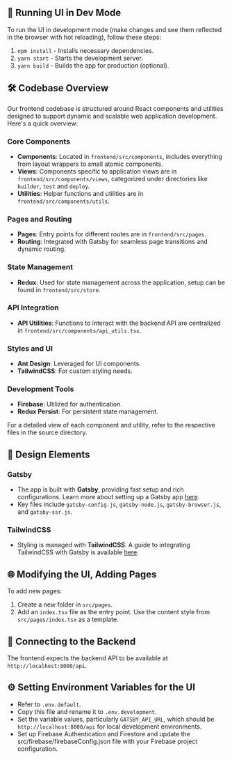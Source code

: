 ## 🚀 Running UI in Dev Mode

To run the UI in development mode (make changes and see them reflected in the browser with hot reloading), follow these steps:

1. `npm install` - Installs necessary dependencies.
2. `yarn start` - Starts the development server.
3. `yarn build` - Builds the app for production (optional).

## 🛠️ Codebase Overview

Our frontend codebase is structured around React components and utilities designed to support dynamic and scalable web application development. Here's a quick overview:

### Core Components
- **Components**: Located in `frontend/src/components`, includes everything from layout wrappers to small atomic components.
- **Views**: Components specific to application views are in `frontend/src/components/views`, categorized under directories like `builder`, `test` and `deploy`.
- **Utilities**: Helper functions and utilities are in `frontend/src/components/utils`.

### Pages and Routing
- **Pages**: Entry points for different routes are in `frontend/src/pages`.
- **Routing**: Integrated with Gatsby for seamless page transitions and dynamic routing.

### State Management
- **Redux**: Used for state management across the application, setup can be found in `frontend/src/store`.

### API Integration
- **API Utilities**: Functions to interact with the backend API are centralized in `frontend/src/components/api_utils.tsx`.

### Styles and UI
- **Ant Design**: Leveraged for UI components.
- **TailwindCSS**: For custom styling needs.

### Development Tools
- **Firebase**: Utilized for authentication.
- **Redux Persist**: For persistent state management.

For a detailed view of each component and utility, refer to the respective files in the source directory.

## 🎨 Design Elements

### Gatsby
- The app is built with **Gatsby**, providing fast setup and rich configurations. Learn more about setting up a Gatsby app [here](https://www.gatsbyjs.com/docs/quick-start/).
- Key files include `gatsby-config.js`, `gatsby-node.js`, `gatsby-browser.js`, and `gatsby-ssr.js`.

### TailwindCSS
- Styling is managed with **TailwindCSS**. A guide to integrating TailwindCSS with Gatsby is available [here](https://tailwindcss.com/docs/guides/gatsby).

## 🌐 Modifying the UI, Adding Pages

To add new pages:
1. Create a new folder in `src/pages`.
2. Add an `index.tsx` file as the entry point. Use the content style from `src/pages/index.tsx` as a template.

## 🔗 Connecting to the Backend

The frontend expects the backend API to be available at `http://localhost:8000/api`.

## ⚙️ Setting Environment Variables for the UI

- Refer to `.env.default`.
- Copy this file and rename it to `.env.development`.
- Set the variable values, particularly `GATSBY_API_URL`, which should be `http://localhost:8000/api` for local development environments.
- Set up Firebase Authentication and Firestore and update the src/firebase/firebaseConfig.json file with your Firebase project configuration.
